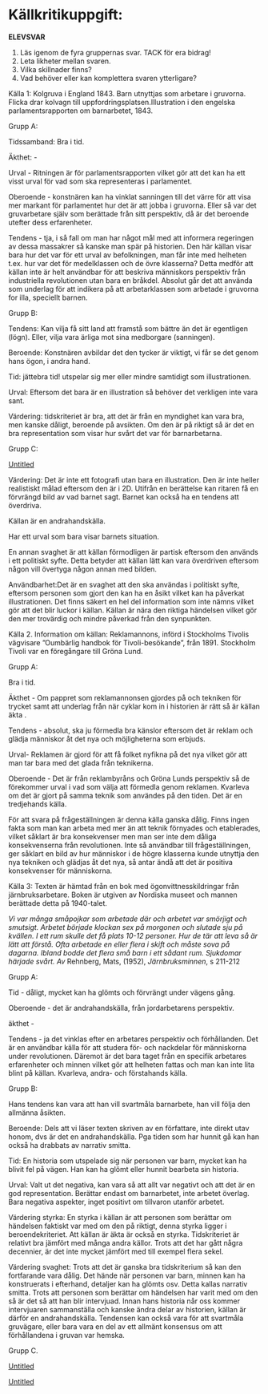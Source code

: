 # Källkritikuppgift:

**ELEVSVAR**

1. Läs igenom de fyra gruppernas svar. TACK för era bidrag!
2. Leta likheter mellan svaren.
3. Vilka skillnader finns?
4. Vad behöver eller kan komplettera svaren ytterligare?

Källa 1: Kolgruva i England 1843. Barn utnyttjas som arbetare i gruvorna. Flicka drar kolvagn till uppfordringsplatsen.Illustration i den engelska parlamentsrapporten om barnarbetet, 1843.

Grupp A:

Tidssamband: Bra i tid.

Äkthet: -

Urval - Ritningen är för parlamentsrapporten vilket gör att det kan ha ett visst urval för vad som ska representeras i parlamentet.

Oberoende - konstnären kan ha vinklat sanningen till det värre för att visa mer markant för parlamentet hur det är att jobba i gruvorna. Eller så var det gruvarbetare själv som berättade från sitt perspektiv, då är det beroende utefter dess erfarenheter.

Tendens - tja, i så fall om man har något mål med att informera regeringen av dessa massakrer så kanske man spär på historien. Den här källan visar bara hur det var för ett urval av befolkningen, man får inte med helheten t.ex. hur var det för medelklassen och de övre klasserna? Detta medför att källan inte är helt användbar för att beskriva människors perspektiv från industriella revolutionen utan bara en bråkdel. Absolut går det att använda som underlag för att indikera på att arbetarklassen som arbetade i gruvorna for illa, speciellt barnen.

Grupp B:

Tendens: Kan vilja få sitt land att framstå som bättre än det är egentligen (lögn). Eller, vilja vara ärliga mot sina medborgare (sanningen).

Beroende: Konstnären avbildar det den tycker är viktigt, vi får se det genom hans ögon, i andra hand.

Tid: jättebra tid! utspelar sig mer eller mindre samtidigt som illustrationen.

Urval: Eftersom det bara är en illustration så behöver det verkligen inte vara sant.

Värdering: tidskriteriet är bra, att det är från en myndighet kan vara bra, men kanske dåligt, beroende på avsikten. Om den är på riktigt så är det en bra representation som visar hur svårt det var för barnarbetarna.

Grupp C:

[Untitled](K%20llkritikuppgift/Untitled%20Database.csv)

Värdering: Det är inte ett fotografi utan bara en illustration. Den är inte heller realistiskt målad eftersom den är i 2D. Utifrån en berättelse kan ritaren få en förvrängd bild av vad barnet sagt. Barnet kan också ha en tendens att överdriva.

Källan är en andrahandskälla.

Har ett urval som bara visar barnets situation.

En annan svaghet är att källan förmodligen är partisk eftersom den används i ett politiskt syfte. Detta betyder att källan lätt kan vara överdriven eftersom någon vill övertyga någon annan med bilden.

Användbarhet:Det är en svaghet att den ska användas i politiskt syfte, eftersom personen som gjort den kan ha en åsikt vilket kan ha påverkat illustrationen. Det finns säkert en hel del information som inte nämns vilket gör att det blir luckor i källan. Källan är nära den riktiga händelsen vilket gör den mer trovärdig och mindre påverkad från den synpunkten.

Källa 2. Information om källan: Reklamannons, införd i Stockholms Tivolis vägvisare ”Oumbärlig handbok för Tivoli-besökande”, från 1891. Stockholm Tivoli var en föregångare till Gröna Lund.

Grupp A:

Bra i tid.

Äkthet - Om pappret som reklamannonsen gjordes på och tekniken för trycket samt att underlag från när cyklar kom in i historien är rätt så är källan äkta .

Tendens - absolut, ska ju förmedla bra känslor eftersom det är reklam och glädja människor åt det nya och möjligheterna som erbjuds.

Urval- Reklamen är gjord för att få folket nyfikna på det nya vilket gör att man tar bara med det glada från teknikerna.

Oberoende - Det är från reklambyråns och Gröna Lunds perspektiv så de förekommer urval i vad som välja att förmedla genom reklamen. Kvarleva om det är gjort på samma teknik som användes på den tiden. Det är en tredjehands källa.

För att svara på frågeställningen är denna källa ganska dålig. Finns ingen fakta som man kan arbeta med mer än att teknik förnyades och etablerades, vilket såklart är bra konsekvenser men man ser inte dem dåliga konsekvenserna från revolutionen. Inte så användbar till frågeställningen, ger såklart en bild av hur människor i de högre klasserna kunde utnyttja den nya tekniken och glädjas åt det nya, så antar ändå att det är positiva konsekvenser för människorna.

Källa 3: Texten är hämtad från en bok med ögonvittnesskildringar från järnbruksarbetare. Boken är utgiven av Nordiska museet och mannen berättade detta på 1940-talet.

*Vi var många småpojkar som arbetade där och arbetet var smörjigt och smutsigt. Arbetet började klockan sex på morgonen och slutade sju på kvällen. I ett rum skulle det få plats 10-12 personer. Hur de tär att leva så är lätt att förstå. Ofta arbetade en eller flera i skift och måste sova på dagarna. Ibland bodde det flera små barn i ett sådant rum. Sjukdomar härjade svårt. Av* Rehnberg, Mats, (1952), *Järnbruksminnen*, s 211-212

Grupp A:

Tid - dåligt, mycket kan ha glömts och förvrängt under vägens gång.

Oberoende - det är andrahandskälla, från jordarbetarens perspektiv.

äkthet -

Tendens - ja det vinklas efter en arbetares perspektiv och förhållanden. Det är en användbar källa för att studera för- och nackdelar för människorna under revolutionen. Däremot är det bara taget från en specifik arbetares erfarenheter och minnen vilket gör att helheten fattas och man kan inte lita blint på källan. Kvarleva, andra- och förstahands källa.

Grupp B:

Hans tendens kan vara att han vill svartmåla barnarbete, han vill följa den allmänna åsikten.

Beroende: Dels att vi läser texten skriven av en författare, inte direkt utav honom, dvs är det en andrahandskälla. Pga tiden som har hunnit gå kan han också ha drabbats av narrativ smitta.

Tid: En historia som utspelade sig när personen var barn, mycket kan ha blivit fel på vägen. Han kan ha glömt eller hunnit bearbeta sin historia.

Urval: Valt ut det negativa, kan vara så att allt var negativt och att det är en god representation. Berättar endast om barnarbetet, inte arbetet överlag. Bara negativa aspekter, inget positivt om tillvaron utanför arbetet.

Värdering styrka: En styrka i källan är att personen som berättar om händelsen faktiskt var med om den på riktigt, denna styrka ligger i beroendekriteriet. Att källan är äkta är också en styrka. Tidskriteriet är relativt bra jämfört med många andra källor. Trots att det har gått några decennier, är det inte mycket jämfört med till exempel flera sekel.

Värdering svaghet: Trots att det är ganska bra tidskriterium så kan den fortfarande vara dålig. Det hände när personen var barn, minnen kan ha konstruerats i efterhand, detaljer kan ha glömts osv. Detta kallas narrativ smitta. Trots att personen som berättar om händelsen har varit med om den så är det så att han blir intervjuad. Innan hans historia når oss kommer intervjuaren sammanställa och kanske ändra delar av historien, källan är därför en andrahandskälla. Tendensen kan också vara för att svartmåla gruvägare, eller bara vara en del av ett allmänt konsensus om att förhållandena i gruvan var hemska.

Grupp C.

[Untitled](K%20llkritikuppgift/Untitled%20Database%201.csv)

[Untitled](K%20llkritikuppgift/Untitled%20Database%202.csv)